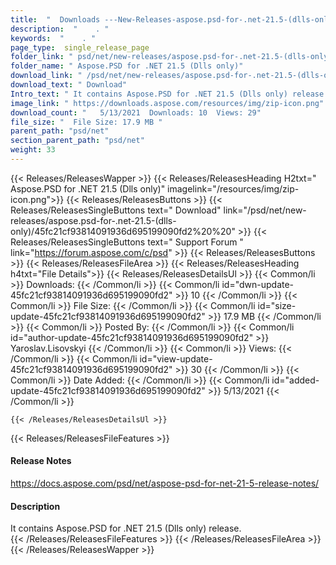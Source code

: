 ```yaml
---
title:  "  Downloads ---New-Releases-aspose.psd-for-.net-21.5-(dlls-only) . " 
description:  "    . " 
keywords:  "    . " 
page_type:  single_release_page
folder_link: " psd/net/new-releases/aspose.psd-for-.net-21.5-(dlls-only)/"
folder_name: " Aspose.PSD for .NET 21.5 (Dlls only)"
download_link: " /psd/net/new-releases/aspose.psd-for-.net-21.5-(dlls-only)/45fc21cf93814091936d695199090fd2"
download_text: " Download"
Intro_text: " It contains Aspose.PSD for .NET 21.5 (Dlls only) release."
image_link: " https://downloads.aspose.com/resources/img/zip-icon.png"
download_count: "   5/13/2021  Downloads: 10  Views: 29"
file_size: "  File Size: 17.9 MB "
parent_path: "psd/net"
section_parent_path: "psd/net"
weight: 33 
---
```


{{< Releases/ReleasesWapper >}}
  {{< Releases/ReleasesHeading H2txt=" Aspose.PSD for .NET 21.5 (Dlls only)" imagelink="/resources/img/zip-icon.png">}}
  {{< Releases/ReleasesButtons >}}
    {{< Releases/ReleasesSingleButtons text=" Download" link="/psd/net/new-releases/aspose.psd-for-.net-21.5-(dlls-only)/45fc21cf93814091936d695199090fd2%20%20" >}}
    {{< Releases/ReleasesSingleButtons text=" Support Forum " link="https://forum.aspose.com/c/psd" >}}
  {{< Releases/ReleasesButtons >}}
  {{< Releases/ReleasesFileArea >}}
    {{< Releases/ReleasesHeading h4txt="File Details">}}
    {{< Releases/ReleasesDetailsUl >}}
            {{< Common/li  >}} Downloads: {{< /Common/li >}} 
      {{< Common/li id="dwn-update-45fc21cf93814091936d695199090fd2" >}} 10 {{< /Common/li >}} 
      {{< Common/li  >}} File Size: {{< /Common/li >}} 
      {{< Common/li id="size-update-45fc21cf93814091936d695199090fd2" >}} 17.9 MB {{< /Common/li >}} 
      {{< Common/li  >}} Posted By: {{< /Common/li >}} 
      {{< Common/li id="author-update-45fc21cf93814091936d695199090fd2" >}} Yaroslav.Lisovskyi {{< /Common/li >}} 
      {{< Common/li  >}} Views: {{< /Common/li >}} 
      {{< Common/li id="view-update-45fc21cf93814091936d695199090fd2" >}} 30 {{< /Common/li >}} 
      {{< Common/li  >}} Date Added: {{< /Common/li >}} 
      {{< Common/li id="added-update-45fc21cf93814091936d695199090fd2" >}} 5/13/2021 {{< /Common/li >}} 

    {{< /Releases/ReleasesDetailsUl >}}

  {{< Releases/ReleasesFileFeatures >}}
      <h4>Release Notes</h4><div><a href="https://docs.aspose.com/psd/net/aspose-psd-for-net-21-5-release-notes/">https://docs.aspose.com/psd/net/aspose-psd-for-net-21-5-release-notes/</a></div><h4>Description</h4><div class="HTMLDescription">It contains Aspose.PSD for .NET 21.5 (Dlls only) release.</div>
  {{< /Releases/ReleasesFileFeatures >}}
 {{< /Releases/ReleasesFileArea >}}
{{< /Releases/ReleasesWapper >}}


